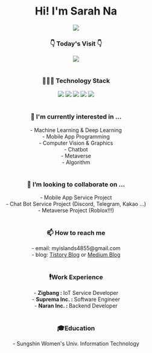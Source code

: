 <div align="center"> 
  <h1> Hi! I'm Sarah Na </h1>
</div>
<div align="center"> 
  <a href="https://github.com/anuraghazra/github-readme-stats"><img src = "https://github-readme-stats.vercel.app/api?username=sehwaa"> </a>
  <!-- <a href="https://github.com/anuraghazra/github-readme-stats"><img src="https://github-readme-stats.vercel.app/api/top-langs/?username=anuraghazra&layout=compact"></a> -->

</div>
<div align="center">
  <h3> 👇 Today's Visit 👇 </h3> <a href="https://hits.seeyoufarm.com"><img src="https://hits.seeyoufarm.com/api/count/incr/badge.svg?url=https%3A%2F%2Fgithub.com%2Fsehwaa&count_bg=%2379C83D&title_bg=%23555555&icon=&icon_color=%23E7E7E7&title=hits&edge_flat=true"/></a> <br>
  <br>
  <h3> 👩🏻‍💻 Technology Stack </h3>
  <img src="https://img.shields.io/badge/Python-3776AB?style=flat-square&logo=Python&logoColor=white"/>
  <img src="https://img.shields.io/badge/Flask-000000?style=flat-square&logo=Flask&logoColor=white"/>
  <img src="https://img.shields.io/badge/Node.js-339933?style=flat-square&logo=Node.js&logoColor=white"/> 
  <img src="https://img.shields.io/badge/Java-345345?style=flat-square&logo=Java&logoColor=white"/> 
  <img src="https://img.shields.io/badge/Android-678345?style=flat-square&logo=Android&logoColor=white"/> <br>
  <br>
  <h3> 🔭 I'm currently interested in ... </h3>
  - Machine Learning & Deep Learning <br>
  - Mobile App Programming <br>
  - Computer Vision & Graphics <br>
  - Chatbot <br>
  - Metaverse <br>
  - Algorithm <br>
  <br>
  <h3> 👯 I’m looking to collaborate on ... </h3>
  - Mobile App Service Project <br>
  - Chat Bot Service Project (Discord, Telegram, Kakao ...) <br>
  - Metaverse Project (Roblox!!!) <br>
  <br>
  <h3> 📫 How to reach me </h3>
  - email: myislands4855@gmail.com <br>
  - blog: <a href="https://2island.tistory.com">Tistory Blog</a> or <a href="https://medium.com/@nsh235482"> Medium Blog </a> <br>
  <br>
  <h3>🕴Work Experience</h3>
  - <b> Zigbang : </b> IoT Service Developer <br>
  - <b> Suprema Inc. : </b> Software Engineer<br>
  - <b> Naran Inc. : </b> Backend Developer <br>
  <br>
  <h3> 🎓Education </h3> 
  - Sungshin Women's Univ. Information Technology <br>
  
</div>
<!--
**sehwaa/sehwaa** is a ✨ _special_ ✨ repository because its `README.md` (this file) appears on your GitHub profile.

Here are some ideas to get you started:

- 🔭 I’m currently working on ...
- 🌱 I’m currently learning ...
- 👯 I’m looking to collaborate on ...
- 🤔 I’m looking for help with ...
- 💬 Ask me about ...
- 📫 How to reach me: ...
- 😄 Pronouns: ...
- ⚡ Fun fact: ...
-->
